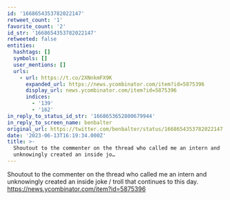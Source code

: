 ```yaml
---
id: '1668654353782022147'
retweet_count: '1'
favorite_count: '2'
id_str: '1668654353782022147'
retweeted: false
entities:
  hashtags: []
  symbols: []
  user_mentions: []
  urls:
    - url: https://t.co/2XNnkmFX9K
      expanded_url: https://news.ycombinator.com/item?id=5875396
      display_url: news.ycombinator.com/item?id=5875396
      indices:
        - '139'
        - '162'
in_reply_to_status_id_str: '1668653652800679944'
in_reply_to_screen_name: benbalter
original_url: https://twitter.com/benbalter/status/1668654353782022147
date: '2023-06-13T16:19:34.000Z'
title: >-
  Shoutout to the commenter on the thread who called me an intern and
  unknowingly created an inside jo…
---
```


Shoutout to the commenter on the thread who called me an intern and unknowingly created an inside joke / troll that continues to this day. https://news.ycombinator.com/item?id=5875396